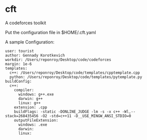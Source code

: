 # cft
A codeforces toolkit

Put the configuration file in $HOME/.cft.yaml

A sample Configuration:
```
user: tourist
author: Gennady Korotkevich
workdir: /Users/reponroy/Desktop/code/codeforces
margin: 1e-6
templates:
  c++: /Users/reponroy/Desktop/code/templates/cpptemplate.cpp
  python: /Users/reponroy/Desktop/code/templates/pytemplate.py
buildConfig:
  c++:
    compiler:
      windows: g++.exe
      darwin: g++
      linux: g++
    extension: .cpp
    buildFlags: -static -DONLINE_JUDGE -lm -s -x c++ -Wl,--stack=268435456 -O2 -std=c++11 -D__USE_MINGW_ANSI_STDIO=0 
    outputFileExtension:
      windows: .exe
      darwin: 
      linux: 
```
